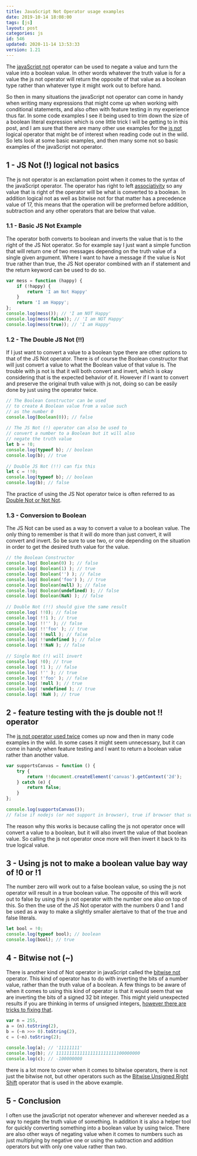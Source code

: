 ```yaml
---
title: JavaScript Not Operator usage examples
date: 2019-10-14 18:08:00
tags: [js]
layout: post
categories: js
id: 546
updated: 2020-11-14 13:53:33
version: 1.21
---
```


The [javaScript not](https://developer.mozilla.org/en-US/docs/Web/JavaScript/Reference/Operators/Logical_NOT) operator can be used to negate a value and turn the value into a boolean value. In other words whatever the truth value is for a value the js not operator will return the opposite of that value as a boolean type rather than whatever type it might work out to before hand.

So then in many situations the javaScript not operator can come in handy when writing many expressions that might come up when working with conditional statements, and also often with feature testing in my experience thus far. In some code examples I see it being used to trim down the size of a boolean literal expression which is one little trick I will be getting to in this post, and I am sure that there are many other use examples for the [js not](https://developer.mozilla.org/en-US/docs/Web/JavaScript/Reference/Operators/Logical_Operators) logical operator that might be of interest when reading code out in the wild. So lets look at some basic examples, and then many some not so basic examples of the javaScript not operator.

<!-- more -->

## 1 - JS Not (!) logical not basics

The js not operator is an exclamation point when it comes to the syntax of the javaScript operator. The operator has right to left [associativity](/2019/02/02/js-operator-precedence/) so any value that is right of the operator will be what is converted to a boolean. In addition logical not as well as bitwise not for that matter has a precedence value of 17, this means that the operation will be preformed before addition, subtraction and any other operators that are below that value. 
### 1.1 - Basic JS Not Example

The operator both converts to boolean and inverts the value that is to the right of the JS Not operator. So for example say I just want a simple function that will return one of two messages depending on the truth value of a single given argument. Where I want to have a message if the value is Not true rather than true, the JS Not operator combined with an if statement and the return keyword can be used to do so.

```js
var mess = function (happy) {
    if (!happy) {
        return 'I am Not Happy'
    }
    return 'I am Happy';
};
console.log(mess()); // 'I am NOT Happy'
console.log(mess(false)); // 'I am NOT Happy'
console.log(mess(true)); // 'I am Happy'
```

### 1.2 - The Double JS Not (!!)

If I just want to convert a value to a boolean type there are other options to that of the JS Not operator. There is of course the Boolean constructor that will just convert a value to what the Boolean value of that value is. The trouble with js not is that it will both convert and invert, which is okay considering that is the expected behavior of it. However if I want to convert and preserve the original truth value with js not, doing so can be easily done by just using the operator twice.

```js
// The Boolean Constructor can be used
// to create A Boolean value from a value such
// as the number 0
console.log(Boolean(0)); // false
 
// The JS Not (!) operator can also be used to
// convert a number to a Boolean but it will also
// negate the truth value
let b = !0;
console.log(typeof b); // boolean
console.log(b); // true
 
// Double JS Not (!!) can fix this
let c = !!0;
console.log(typeof b); // boolean
console.log(b); // false
```

The practice of using the JS Not operator twice is often referred to as [Double Not or Not Not](https://love2dev.com/blog/javascript-not-operator/).

### 1.3 - Conversion to Boolean

The JS Not can be used as a way to convert a value to a boolean value. The only thing to remember is that it will do more than just convert, it will convert and invert. So be sure to use two, or one depending on the situation in order to get the desired truth value for the value.

```js
// the Boolean Constructor
console.log( Boolean(0) ); // false
console.log( Boolean(1) ); // true
console.log( Boolean('') ); // false
console.log( Boolean('foo') ); // true
console.log( Boolean(null) ); // false
console.log( Boolean(undefined) ); // false
console.log( Boolean(NaN) ); // false
 
// Double Not (!!) should give the same result
console.log( !!0); // false
console.log( !!1 ); // true
console.log( !!'' ); // false
console.log( !!'foo' ); // true
console.log( !!null ); // false
console.log( !!undefined ); // false
console.log( !!NaN ); // false
 
// Single Not (!) will invert
console.log( !0); // true
console.log( !1 ); // false
console.log( !'' ); // true
console.log( !'foo' ); // false
console.log( !null ); // true
console.log( !undefined ); // true
console.log( !NaN ); // true
```

## 2 - feature testing with the js double not !! operator

The [js not operator used twice](https://love2dev.com/blog/javascript-not-operator/) comes up now and then in many code examples in the wild. In some cases it might seem unnecessary, but it can come in handy when feature testing and I want to return a boolean value rather than another value.

```js
var supportsCanvas = function () {
    try {
        return !!document.createElement('canvas').getContext('2d');
    } catch (e) {
        return false;
    }
};
 
console.log(supportsCanvas()); 
// false if nodejs (or not support in browser), true if browser that supports 2d canvas
```

The reason why this works is because calling the js not operator once will convert a value to a boolean, but it will also invert the value of that boolean value. So calling the js not operator once more will then invert it back to its true logical value.

## 3 - Using js not to make a boolean value bay way of !0 or !1

The number zero will work out to a false boolean value, so using the js not operator will result in a true boolean value. The opposite of this will work out to false by using the js not operator with the number one also on top of this. So then the use of the JS Not operator with the numbers 0 and 1 and be used as a way to make a slightly smaller alertaive to that of the true and false literals. 

```js
let bool = !0;
console.log(typeof bool); // boolean
console.log(bool); // true
```

## 4 - Bitwise not (~)

There is another kind of Not operator in javaScript called the [bitwise not](https://developer.mozilla.org/en-US/docs/Web/JavaScript/Reference/Operators/Bitwise_NOT) operator. This kind of operator has to do with inverting the bits of a number value, rather than the truth value of a boolean. A few things to be aware of when it comes to using this kind of operator is that it would seem that we are inverting the bits of a signed 32 bit integer. This might yield unexpected results if you are thinking in terms of unsigned integers, [however there are tricks to fixing that](https://stackoverflow.com/a/10802265/2057445).

```js
var n = 255,
a = (n).toString(2),
b = (~n >>> 0).toString(2),
c = (~n).toString(2);
 
console.log(a); // '11111111'
console.log(b); // 11111111111111111111111100000000
console.log(c); // -100000000
```

there is a lot more to cover when it comes to bitwise operators, there is not just the bitwise not, but other operators such as the [Bitwise Unsigned Right Shift](https://developer.mozilla.org/en-US/docs/Web/JavaScript/Reference/Operators) operator that is used in the above example. 

## 5 - Conclusion

I often use the javaScript not operator whenever and wherever needed as a way to negate the truth value of something. In addition it is also a helper tool for quickly converting something into a boolean value by using twice. There are also other ways of negating value when it comes to numbers such as just multiplying by negative one or using the subtraction and addition operators but with only one value rather than two.